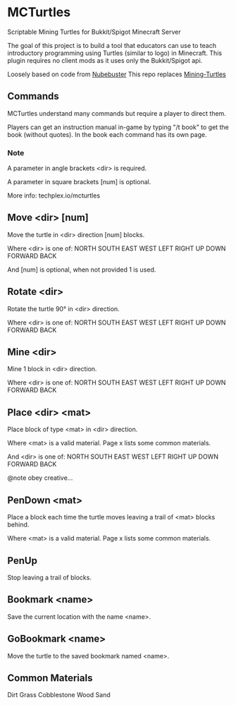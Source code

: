 # MCTurtles
Scriptable Mining Turtles for Bukkit/Spigot Minecraft Server


The goal of this project is to build a tool that educators can use to teach introductory programming using Turtles (similar to logo) in Minecraft. This plugin requires no client mods as it uses only the Bukkit/Spigot api.

Loosely based on code from [Nubebuster](https://github.com/Nubebuster/Mining-Turtles)
This repo replaces [Mining-Turtles](https://github.com/TechplexEngineer/Mining-Turtles)

## Commands

MCTurtles understand many commands but require a player to direct them.

Players can get an instruction manual in-game by typing "/t book" to get the book (without quotes). In the book each command has its own page.

### Note

A parameter in angle brackets \<dir> is required.

A parameter in square brackets [num] is optional.

More info:
techplex.io/mcturtles

## Move \<dir> [num]

Move the turtle in \<dir> direction [num] blocks.

Where \<dir> is one of:
       NORTH SOUTH EAST
   WEST LEFT RIGHT UP
   DOWN FORWARD BACK

And [num] is optional, when not provided 1 is used.

## Rotate \<dir>

Rotate the turtle 90° in \<dir> direction.

Where \<dir> is one of:
   NORTH SOUTH EAST
   WEST LEFT RIGHT UP
   DOWN FORWARD BACK

## Mine \<dir>

Mine 1 block in \<dir> direction.

Where \<dir> is one of:
   NORTH SOUTH EAST
   WEST LEFT RIGHT UP
   DOWN FORWARD BACK

## Place \<dir> \<mat>

Place block of type \<mat> in \<dir> direction.

Where \<mat> is a valid material. Page x lists some common materials.

And \<dir> is one of:
   NORTH SOUTH EAST
   WEST LEFT RIGHT UP
   DOWN FORWARD BACK

  @note obey creative...

## PenDown \<mat>

Place a block each time the turtle moves leaving a trail of \<mat> blocks behind.

Where \<mat> is a valid material. Page x lists some common materials.

## PenUp

Stop leaving a trail of blocks.

## Bookmark \<name>

Save the current location with the name \<name>.

## GoBookmark \<name>

Move the turtle to the saved bookmark named \<name>.

## Common Materials 

Dirt
Grass
Cobblestone
Wood
Sand


